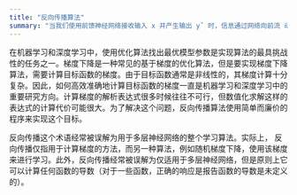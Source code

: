 ```yaml
---
title: "反向传播算法"
summary: "当我们使用前馈神经网络接收输入 x 并产生输出 yˆ 时，信息通过网络向前流 动。输入 x 提供初始信息，然后传播到每一层的隐藏单元，最终产生输出 yˆ。这称 之为 前向传播（forward propagation）。在训练过程中，前向传播可以持续向前直 到它产生一个标量代价函数 J(θ)。 反向传播（back propagation）算法 (Rumelhart et al., 1986c)，经常简称为backprop，允许来自代价函数的信息通过网络向后流动， 以便计算梯度。 "
---
```


在机器学习和深度学习中，使用优化算法找出最优模型参数是实现算法的最具挑战性的任务之一。梯度下降是一种常见的基于梯度的优化算法，但是要实现梯度下降算法，需要计算目标函数的梯度。由于目标函数通常是非线性的，其梯度计算十分复杂。因此，如何高效准确地计算目标函数的梯度一直是机器学习和深度学习中的重要研究方向。计算梯度的解析表达式很多时候往往不可行，但数值化求解这样的表达式的计算代价可能很大。为了解决这个问题，反向传播算法使用简单而廉价的程序来实现这个目标。

反向传播这个术语经常被误解为用于多层神经网络的整个学习算法。实际上， 反向传播仅指用于计算梯度的方法，而另一种算法，例如随机梯度下降，使用该梯度 来进行学习。此外，反向传播经常被误解为仅适用于多层神经网络，但是原则上它 可以计算任何函数的导数（对于一些函数，正确的响应是报告函数的导数是未定义的）。


